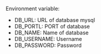 Environment variable:
 + DB_URL: URL of database mysql
 + DB_PORTL: PORT of database
 + DB_NAME: Name of database
 + DB_USERNAME: Username
 + DB_PASSWORD: Password
